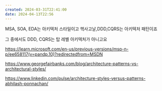 ```yaml
---
created: 2024-03-31T22:41:00
date: 2024-04-13T22:56
---
```

MSA, SOA, EDA는 아키텍처 스타일이고
헥사고날,DDD,CQRS는 아키텍처 패턴이죠

그 중에서도 DDD, CQRS는 탑 레벨 아키텍처가 아니고요

https://learn.microsoft.com/en-us/previous-versions/msp-n-p/ee658117(v=pandp.10)?redirectedfrom=MSDN

https://www.georgefairbanks.com/blog/architecture-patterns-vs-architectural-styles/

https://www.linkedin.com/pulse/architecture-styles-versus-patterns-abhilash-ponnachan/
